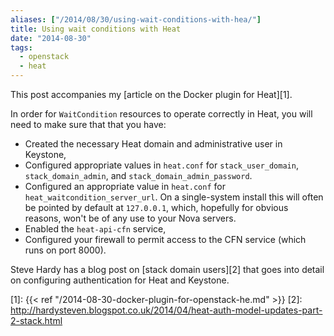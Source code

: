 ```yaml
---
aliases: ["/2014/08/30/using-wait-conditions-with-hea/"]
title: Using wait conditions with Heat
date: "2014-08-30"
tags:
  - openstack
  - heat
---
```


This post accompanies my [article on the Docker plugin for
Heat][1].

In order for `WaitCondition` resources to operate correctly in Heat, you
will need to make sure that that you have:

- Created the necessary Heat domain and administrative user in
  Keystone,
- Configured appropriate values in `heat.conf` for
  `stack_user_domain`, `stack_domain_admin`, and
  `stack_domain_admin_password`.
- Configured an appropriate value in `heat.conf` for
  `heat_waitcondition_server_url`.  On a single-system install this
  will often be pointed by default at `127.0.0.1`, which, hopefully for
  obvious reasons, won't be of any use to your Nova servers.
- Enabled the `heat-api-cfn` service,
- Configured your firewall to permit access to the CFN service (which
  runs on port 8000).

Steve Hardy has a blog post on [stack domain users][2] that goes into
detail on configuring authentication for Heat and Keystone.

[1]: {{< ref "/2014-08-30-docker-plugin-for-openstack-he.md" >}}
[2]: http://hardysteven.blogspot.co.uk/2014/04/heat-auth-model-updates-part-2-stack.html

